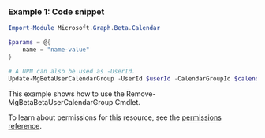 ### Example 1: Code snippet

```powershellImport-Module Microsoft.Graph.Beta.Calendar

$params = @{
	name = "name-value"
}

# A UPN can also be used as -UserId.
Update-MgBetaUserCalendarGroup -UserId $userId -CalendarGroupId $calendarGroupId -BodyParameter $params
```
This example shows how to use the Remove-MgBetaBetaUserCalendarGroup Cmdlet.
To learn about permissions for this resource, see the [permissions reference](/graph/permissions-reference).

